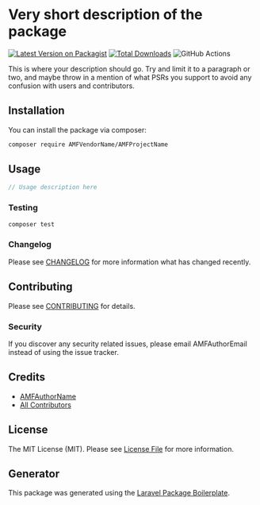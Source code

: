 # Very short description of the package

[![Latest Version on Packagist](https://img.shields.io/packagist/v/AMFVendorName/AMFProjectName.svg?style=flat-square)](https://packagist.org/packages/AMFVendorName/AMFName)
[![Total Downloads](https://img.shields.io/packagist/dt/AMFVendorName/AMFProjectName.svg?style=flat-square)](https://packagist.org/packages/AMFVendorName/AMFName)
![GitHub Actions](https://github.com/AMFVendorName/AMFProjectName/actions/workflows/main.yml/badge.svg)

This is where your description should go. Try and limit it to a paragraph or two, and maybe throw in a mention of what PSRs you support to avoid any confusion with users and contributors.

## Installation

You can install the package via composer:

```bash
composer require AMFVendorName/AMFProjectName
```

## Usage

```php
// Usage description here
```

### Testing

```bash
composer test
```

### Changelog

Please see [CHANGELOG](CHANGELOG.md) for more information what has changed recently.

## Contributing

Please see [CONTRIBUTING](CONTRIBUTING.md) for details.

### Security

If you discover any security related issues, please email AMFAuthorEmail instead of using the issue tracker.

## Credits

-   [AMFAuthorName](https://github.com/AMFVendorName)
-   [All Contributors](../../contributors)

## License

The MIT License (MIT). Please see [License File](LICENSE.md) for more information.

## Generator

This package was generated using the [Laravel Package Boilerplate](https://github.com/dminustin/laravel-package-installer).
